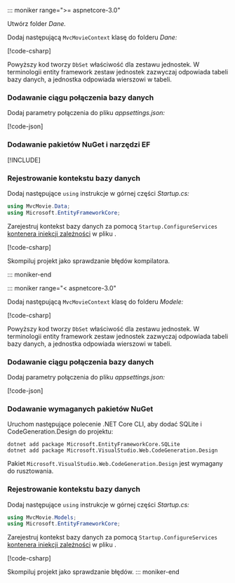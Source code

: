 ::: moniker range=">= aspnetcore-3.0"

<a name="dc"></a>

Utwórz folder *Dane.*

Dodaj następującą `MvcMovieContext` klasę do folderu *Dane:*  

[!code-csharp[](~/tutorials/first-mvc-app/start-mvc/sample/MvcMovie3/zDocOnly/MvcMovieContext.cs?name=snippet)]

Powyższy kod tworzy `DbSet` właściwość dla zestawu jednostek. W terminologii entity framework zestaw jednostek zazwyczaj odpowiada tabeli bazy danych, a jednostka odpowiada wierszowi w tabeli.

<a name="cs"></a>

### <a name="add-a-database-connection-string"></a>Dodawanie ciągu połączenia bazy danych

Dodaj parametry połączenia do pliku *appsettings.json:*

[!code-json[](~/tutorials/first-mvc-app/start-mvc/sample/MvcMovie3/appsettings_SQLite.json?highlight=10-12)]

### <a name="add-nuget-packages-and-ef-tools"></a>Dodawanie pakietów NuGet i narzędzi EF

[!INCLUDE[](~/includes/add-EF-NuGet-SQLite-CLI.md)]

<a name="reg"></a>

### <a name="register-the-database-context"></a>Rejestrowanie kontekstu bazy danych

Dodaj następujące `using` instrukcje w górnej części *Startup.cs:*

```csharp
using MvcMovie.Data;
using Microsoft.EntityFrameworkCore;
```

Zarejestruj kontekst bazy danych za pomocą `Startup.ConfigureServices` [kontenera iniekcji zależności](xref:fundamentals/dependency-injection) w pliku .

[!code-csharp[](~/tutorials/first-mvc-app/start-mvc/sample/MvcMovie3/Startup.cs?name=snippet_UseSqlite&highlight=6-7)]

Skompiluj projekt jako sprawdzanie błędów kompilatora.

::: moniker-end

::: moniker range="< aspnetcore-3.0"

Dodaj następującą `MvcMovieContext` klasę do folderu *Modele:*  

[!code-csharp[](~/tutorials/first-mvc-app/start-mvc/sample/MvcMovie22/Data/MvcMovieContext.cs)]

Powyższy kod tworzy `DbSet` właściwość dla zestawu jednostek. W terminologii entity framework zestaw jednostek zazwyczaj odpowiada tabeli bazy danych, a jednostka odpowiada wierszowi w tabeli.

<a name="cs"></a>

### <a name="add-a-database-connection-string"></a>Dodawanie ciągu połączenia bazy danych

Dodaj parametry połączenia do pliku *appsettings.json:*

[!code-json[](~/tutorials/razor-pages/razor-pages-start/sample/RazorPagesMovie/appsettings_SQLite.json?highlight=8-10)]

### <a name="add-required-nuget-packages"></a>Dodawanie wymaganych pakietów NuGet

Uruchom następujące polecenie .NET Core CLI, aby dodać SQLite i CodeGeneration.Design do projektu:

```dotnetcli
dotnet add package Microsoft.EntityFrameworkCore.SQLite
dotnet add package Microsoft.VisualStudio.Web.CodeGeneration.Design
```

Pakiet `Microsoft.VisualStudio.Web.CodeGeneration.Design` jest wymagany do rusztowania.

<a name="reg"></a>

### <a name="register-the-database-context"></a>Rejestrowanie kontekstu bazy danych

Dodaj następujące `using` instrukcje w górnej części *Startup.cs:*

```csharp
using MvcMovie.Models;
using Microsoft.EntityFrameworkCore;
```

Zarejestruj kontekst bazy danych za pomocą `Startup.ConfigureServices` [kontenera iniekcji zależności](xref:fundamentals/dependency-injection) w pliku .

[!code-csharp[](~/tutorials/first-mvc-app/start-mvc/sample/MvcMovie22/Startup.cs?name=snippet_UseSqlite&highlight=11-12)]

Skompiluj projekt jako sprawdzanie błędów.
::: moniker-end